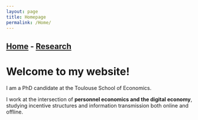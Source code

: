 ```yaml
---
layout: page
title: Homepage
permalink: /Home/
---
```


## [Home](https://jacbreg.github.io/Home)  -  [Research](https://jacbreg.github.io/Research)

# Welcome to my website!

I am a PhD candidate at the Toulouse School of Economics.

I work at the intersection of **personnel economics and the digital economy**, studying incentive structures and information transmission both online and offline.
